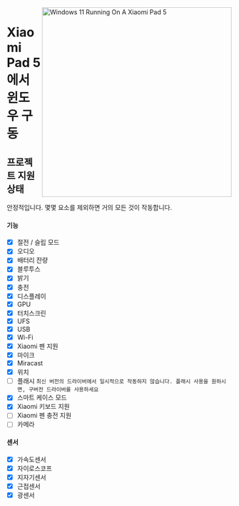 <img align="right" src="https://raw.githubusercontent.com/erdilS/Port-Windows-11-Xiaomi-Pad-5/main/nabu.png" width="425" alt="Windows 11 Running On A Xiaomi Pad 5">

# Xiaomi Pad 5 에서 윈도우 구동

## 프로젝트 지원 상태

안정적입니다. 몇몇 요소를 제외하면 거의 모든 것이 작동합니다.

#### 기능

- [X] 절전 / 슬립 모드
- [X] 오디오
- [X] 배터리 잔량
- [X] 블루투스
- [X] 밝기
- [x] 충전
- [X] 디스플레이
- [X] GPU
- [X] 터치스크린
- [X] UFS
- [X] USB
- [X] Wi-Fi
- [X] Xiaomi 펜 지원
- [X] 마이크
- [X] Miracast
- [X] 위치
- [ ] 플래시 ```최신 버전의 드라이버에서 일시적으로 작동하지 않습니다. 플래시 사용을 원하시면, 구버전 드라이버를 사용하세요```
- [X] 스마트 케이스 모드
- [X] Xiaomi 키보드 지원
- [ ] Xiaomi 펜 충전 지원
- [ ] 카메라

#### 센서

- [X] 가속도센서
- [X] 자이로스코프
- [X] 지자기센서
- [X] 근접센서
- [X] 광센서
